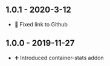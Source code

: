 ## 1.0.1 - 2020-3-12

* 🐛 Fixed link to Github


## 1.0.0 - 2019-11-27

* ➕ Introduced container-stats addon
